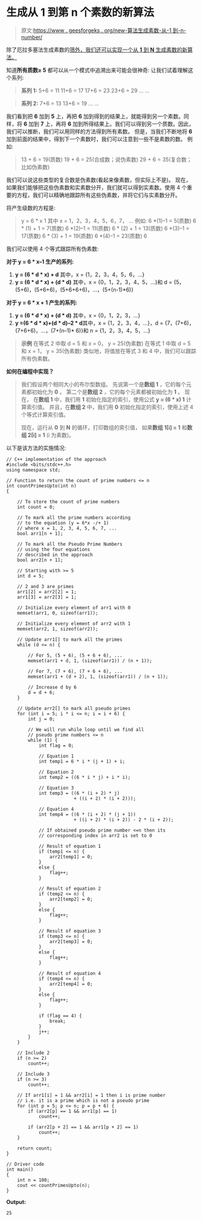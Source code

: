 # 生成从 1 到第 n 个素数的新算法

> 原文:[https://www . geesforgeks . org/new-算法生成素数-从-1 到-n-number/](https://www.geeksforgeeks.org/new-algorithm-to-generate-prime-numbers-from-1-to-nth-number/)

除了厄拉多塞法生成素数的[筛外，我们还可以实现一个从 **1** 到 **N** 生成素数的新算法。](https://www.geeksforgeeks.org/sieve-of-eratosthenes/)

知道**所有质数≥ 5** 都可以从一个模式中追溯出来可能会很神奇:
让我们试着理解这个系列:

> **系列 1:**
> 5+6 = 11
> 11+6 = 17
> 17+6 = 23
> 23+6 = 29
> …
> …

> **系列 2:**
> 7+6 = 13
> 13+6 = 19
> …
> …

我们看到把 **6** 加到 **5** 上，再把 **6** 加到得到的结果上，就能得到另一个素数。同样，将 **6** 加到 **7** 上，再将 **6** 加到所得结果上。我们可以得到另一个质数。因此，我们可以推断，我们可以用同样的方法得到所有素数。
但是，当我们不断地将 **6** 加到前面的结果中，得到下一个素数时，我们可以注意到一些不是素数的数。
例如:

> 13 + 6 = 19(质数)
> 19 + 6 = 25(合成数；说伪素数)
> 29 + 6 = 35(复合数；比如伪素数)

我们可以说这些类型的复合数是伪素数(看起来像素数，但实际上不是)。
现在，如果我们能够把这些伪素数和实素数分开，我们就可以得到实素数。使用 4 个重要的方程，我们可以精确地跟踪所有这些伪素数，并将它们与实素数分开。

将产生级数的方程是:

> y = 6 * x 1
> 其中 x = 1，2，3，4，5，6，7， …
> 例如:
> 6 *(1)–1 = 5(质数)
> 6 * (1) + 1 = 7(质数)
> 6 *(2)–1 = 11(质数)
> 6 * (2) + 1 = 13(质数)
> 6 *(3)–1 = 17(质数)
> 6 * (3) + 1 = 19(质数)
> 6 *(4)–1 = 23(质数)
> 6

我们可以使用 4 个等式跟踪所有伪素数:

**对于 y = 6 * x–1 生产的系列:**

1.  **y = (6 * d * x) + d** 其中，x = {1，2，3，4，5，6，…}
2.  **y = (6 * d * x) + (d * d)** 其中，x = {0，1，2，3，4，5，…}和 d = {5，(5+6)，(5+6+6)，(5+6+6+6)，…，(5+(n-1)*6)}

**对于 y = 6 * x + 1 产生的系列:**

1.  **y = (6 * d * x) + (d * d)** 其中，x = {0，1，2，3，…}
2.  **y =(6 * d * x)+(d * d)–2 * d**其中，x = {1，2，3，4，…}，d = {7，(7+6)，(7+6+6)，…，(7+(n–1)* 6)}和 n = {1，2，3，4，5，…}

> **示例**
> 在等式 2 中取 d = 5 和 x = 0，
> y = 25(伪素数)
> 在等式 1 中取 d = 5 和 x = 1，
> y = 35(伪素数)
> 类似地，将值放在等式 3 和 4 中，我们可以跟踪所有伪素数。

**如何在编程中实现？**

> 我们假设两个相同大小的布尔型数组。
> 先说第一个是**数组 1** ，它的每个元素都初始化为 **0** 。
> 第二个是**数组 2** ，它的每个元素都被初始化为 **1** 。
> 现在，
> 在**数组 1** 中，我们用 **1** 初始化指定的索引，使用公式 **y = (6 * x) 1** 计算索引值。
> 并且，在**数组 2** 中，我们用 **0** 初始化指定的索引，使用上述 4 个等式计算索引值。
> 
> 现在，运行从 **0** 到 **N** 的循环，打印数组的索引值，
> 如果**数组 1[i] = 1** 和**数组 2[i] = 1** (i 为素数)。

以下是该方法的实施情况:

```
// C++ implementation of the approach
#include <bits/stdc++.h>
using namespace std;

// Function to return the count of prime numbers <= n
int countPrimesUpto(int n)
{

    // To store the count of prime numbers
    int count = 0;

    // To mark all the prime numbers according
    // to the equation (y = 6*x -/+ 1)
    // where x = 1, 2, 3, 4, 5, 6, 7, ...
    bool arr1[n + 1];

    // To mark all the Pseudo Prime Numbers
    // using the four equations
    // described in the approach
    bool arr2[n + 1];

    // Starting with >= 5
    int d = 5;

    // 2 and 3 are primes
    arr1[2] = arr2[2] = 1;
    arr1[3] = arr2[3] = 1;

    // Initialize every element of arr1 with 0
    memset(arr1, 0, sizeof(arr1));

    // Initialize every element of arr2 with 1
    memset(arr2, 1, sizeof(arr2));

    // Update arr1[] to mark all the primes
    while (d <= n) {

        // For 5, (5 + 6), (5 + 6 + 6), ...
        memset(arr1 + d, 1, (sizeof(arr1)) / (n + 1));

        // For 7, (7 + 6), (7 + 6 + 6), ...
        memset(arr1 + (d + 2), 1, (sizeof(arr1)) / (n + 1));

        // Increase d by 6
        d = d + 6;
    }

    // Update arr2[] to mark all pseudo primes
    for (int i = 5; i * i <= n; i = i + 6) {
        int j = 0;

        // We will run while loop until we find all
        // pseudo prime numbers <= n
        while (1) {
            int flag = 0;

            // Equation 1
            int temp1 = 6 * i * (j + 1) + i;

            // Equation 2
            int temp2 = ((6 * i * j) + i * i);

            // Equation 3
            int temp3 = ((6 * (i + 2) * j)
                         + ((i + 2) * (i + 2)));

            // Equation 4
            int temp4 = ((6 * (i + 2) * (j + 1))
                         + ((i + 2) * (i + 2)) - 2 * (i + 2));

            // If obtained pseudo prime number <=n then its
            // corresponding index in arr2 is set to 0

            // Result of equation 1
            if (temp1 <= n) {
                arr2[temp1] = 0;
            }
            else {
                flag++;
            }

            // Result of equation 2
            if (temp2 <= n) {
                arr2[temp2] = 0;
            }
            else {
                flag++;
            }

            // Result of equation 3
            if (temp3 <= n) {
                arr2[temp3] = 0;
            }
            else {
                flag++;
            }

            // Result of equation 4
            if (temp4 <= n) {
                arr2[temp4] = 0;
            }
            else {
                flag++;
            }

            if (flag == 4) {
                break;
            }
            j++;
        }
    }

    // Include 2
    if (n >= 2)
        count++;

    // Include 3
    if (n >= 3)
        count++;

    // If arr1[i] = 1 && arr2[i] = 1 then i is prime number
    // i.e. it is a prime which is not a pseudo prime
    for (int p = 5; p <= n; p = p + 6) {
        if (arr2[p] == 1 && arr1[p] == 1)
            count++;

        if (arr2[p + 2] == 1 && arr1[p + 2] == 1)
            count++;
    }

    return count;
}

// Driver code
int main()
{
    int n = 100;
    cout << countPrimesUpto(n);
}
```

**Output:**

```
25

```